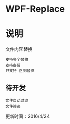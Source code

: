 # WPF-Replace

# 说明

文件内容替换

    支持多个替换
    支持备份
    只支持 正则替换


## 待开发
    
    文件自动过滤
    文件筛选



更新时间：2016/4/24

